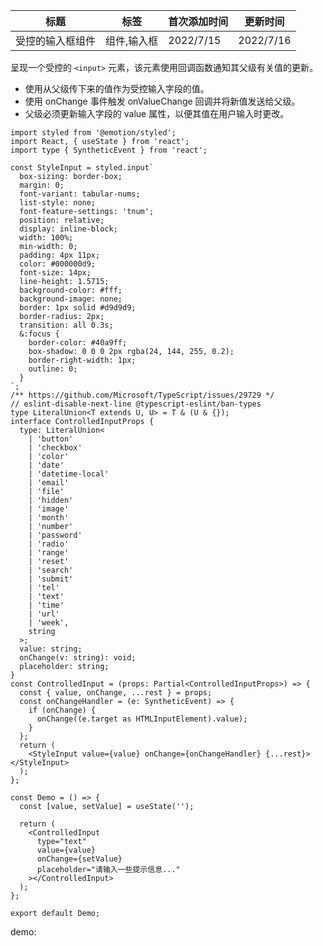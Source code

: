 | 标题             | 标签        | 首次添加时间 | 更新时间  |
| ---------------- | ----------- | ------------ | --------- |
| 受控的输入框组件 | 组件,输入框 | 2022/7/15    | 2022/7/16 |

呈现一个受控的 `<input>` 元素，该元素使用回调函数通知其父级有关值的更新。

- 使用从父级传下来的值作为受控输入字段的值。
- 使用 onChange 事件触发 onValueChange 回调并将新值发送给父级。
- 父级必须更新输入字段的 value 属性，以便其值在用户输入时更改。

```tsx | pure
import styled from '@emotion/styled';
import React, { useState } from 'react';
import type { SyntheticEvent } from 'react';

const StyleInput = styled.input`
  box-sizing: border-box;
  margin: 0;
  font-variant: tabular-nums;
  list-style: none;
  font-feature-settings: 'tnum';
  position: relative;
  display: inline-block;
  width: 100%;
  min-width: 0;
  padding: 4px 11px;
  color: #000000d9;
  font-size: 14px;
  line-height: 1.5715;
  background-color: #fff;
  background-image: none;
  border: 1px solid #d9d9d9;
  border-radius: 2px;
  transition: all 0.3s;
  &:focus {
    border-color: #40a9ff;
    box-shadow: 0 0 0 2px rgba(24, 144, 255, 0.2);
    border-right-width: 1px;
    outline: 0;
  }
`;
/** https://github.com/Microsoft/TypeScript/issues/29729 */
// eslint-disable-next-line @typescript-eslint/ban-types
type LiteralUnion<T extends U, U> = T & (U & {});
interface ControlledInputProps {
  type: LiteralUnion<
    | 'button'
    | 'checkbox'
    | 'color'
    | 'date'
    | 'datetime-local'
    | 'email'
    | 'file'
    | 'hidden'
    | 'image'
    | 'month'
    | 'number'
    | 'password'
    | 'radio'
    | 'range'
    | 'reset'
    | 'search'
    | 'submit'
    | 'tel'
    | 'text'
    | 'time'
    | 'url'
    | 'week',
    string
  >;
  value: string;
  onChange(v: string): void;
  placeholder: string;
}
const ControlledInput = (props: Partial<ControlledInputProps>) => {
  const { value, onChange, ...rest } = props;
  const onChangeHandler = (e: SyntheticEvent) => {
    if (onChange) {
      onChange((e.target as HTMLInputElement).value);
    }
  };
  return (
    <StyleInput value={value} onChange={onChangeHandler} {...rest}></StyleInput>
  );
};

const Demo = () => {
  const [value, setValue] = useState('');

  return (
    <ControlledInput
      type="text"
      value={value}
      onChange={setValue}
      placeholder="请输入一些提示信息..."
    ></ControlledInput>
  );
};

export default Demo;
```

demo:

<code src="./ControlledInput.zh-CN.tsx"></code>

